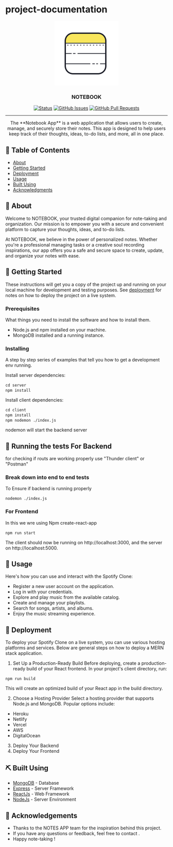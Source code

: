 # project-documentation

<p align="center">
  <a href="" rel="noopener">
 <img width=200px height=200px src="./src/Assets/notes-2.svg" alt="Project logo"></a>
</p>

<h3 align="center">NOTEBOOK </h3>

<div align="center">

[![Status](https://img.shields.io/badge/status-active-success.svg)]()
[![GitHub Issues](https://img.shields.io/github/issues/kylelobo/The-Documentation-Compendium.svg)](https://github.com/Amit610/Spotify/issues)
[![GitHub Pull Requests](https://img.shields.io/github/issues-pr/kylelobo/The-Documentation-Compendium.svg)](https://github.com/kylelobo/The-Documentation-Compendium/pulls)

</div>

---

<p align="center">The **Notebook App** is a web application that allows users to create, manage, and securely store their notes. This app is designed to help users keep track of their thoughts, ideas, to-do lists, and more, all in one place.
    <br> 
</p>

## 📝 Table of Contents

- [About](#about)
- [Getting Started](#getting_started)
- [Deployment](#deployment)
- [Usage](#usage)
- [Built Using](#built_using)
- [Acknowledgments](#acknowledgement)

## 🧐 About <a name = "about"></a>

Welcome to NOTEBOOK, your trusted digital companion for note-taking and organization. Our mission is to empower you with a secure and convenient platform to capture your thoughts, ideas, and to-do lists.

At NOTEBOOK, we believe in the power of personalized notes. Whether you're a professional managing tasks or a creative soul recording inspirations, our app offers you a safe and secure space to create, update, and organize your notes with ease.

## 🏁 Getting Started <a name = "getting_started"></a>

These instructions will get you a copy of the project up and running on your local machine for development and testing purposes. See [deployment](#deployment) for notes on how to deploy the project on a live system.

### Prerequisites

What things you need to install the software and how to install them.

- Node.js and npm installed on your machine.
- MongoDB installed and a running instance.

### Installing

A step by step series of examples that tell you how to get a development env running.

Install server dependencies:

```
cd server
npm install
```

Install client dependencies:

```
cd client
npm install
npm nodemon ./index.js
```

nodemon will start the backend server

## 🔧 Running the tests For Backend <a name = "tests"></a>

for checking if routs are working properly use "Thunder client" or "Postman"

### Break down into end to end tests

To Ensure if backend is running properly

```
nodemon ./index.js
```

### For Frontend

In this we wre using Npm create-react-app

```
npm run start
```

The client should now be running on http://localhost:3000, and the server on http://localhost:5000.

## 🎈 Usage <a name="usage"></a>

Here's how you can use and interact with the Spotify Clone:

- Register a new user account on the application.
- Log in with your credentials.
- Explore and play music from the available catalog.
- Create and manage your playlists.
- Search for songs, artists, and albums.
- Enjoy the music streaming experience.

## 🚀 Deployment <a name = "deployment"></a>

To deploy your Spotify Clone on a live system, you can use various hosting platforms and services. Below are general steps on how to deploy a MERN stack application.

1. Set Up a Production-Ready Build
   Before deploying, create a production-ready build of your React frontend. In your project's client directory, run:

```
npm run build
```

This will create an optimized build of your React app in the build directory.

2. Choose a Hosting Provider
   Select a hosting provider that supports Node.js and MongoDB. Popular options include:

- Heroku
- Netlify
- Vercel
- AWS
- DigitalOcean

3. Deploy Your Backend
4. Deploy Your Frontend

## ⛏️ Built Using <a name = "built_using"></a>

- [MongoDB](https://www.mongodb.com/) - Database
- [Express](https://expressjs.com/) - Server Framework
- [ReactJs](https://react.dev/) - Web Framework
- [NodeJs](https://nodejs.org/en/) - Server Environment



## 🎉 Acknowledgements <a name = "acknowledgement"></a>

- Thanks to the NOTES APP team for the inspiration behind this project.
- If you have any questions or feedback, feel free to contact .
- Happy note-taking !

